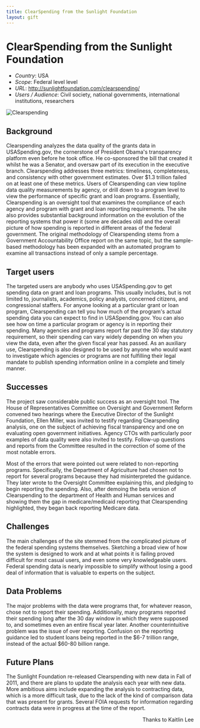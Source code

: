 ```yaml
---
title: ClearSpending from the Sunlight Foundation
layout: gift
---
```


# ClearSpending from the Sunlight Foundation


* *Country*: USA
* *Scope*: Federal level level
* *URL*: http://sunlightfoundation.com/clearspending/
* *Users / Audience*: Civil society, national governments, international institutions, researchers

![Clearspending](http://farm8.staticflickr.com/7226/7272476246_5ba1cbc2e7_o.png)

## Background
Clearspending analyzes the data quality of the grants data in USASpending.gov, the cornerstone of President Obama's transparency platform even before he took office. He co-sponsored the bill that created it whilst he was a Senator, and oversaw part of its execution in the executive branch. Clearspending addresses three metrics: timeliness, completeness, and consistency with other government estimates. Over $1.3 trillion failed on at least one of these metrics. Users of Clearspending can view topline data quality measurements by agency, or drill down to a program level to view the performance of specific grant and loan programs. Essentially, Clearspending is an oversight tool that examines the compliance of each agency and program with grant and loan reporting requirements. The site also provides substantial background information on the evolution of the reporting systems that power it (some are decades old) and the overall picture of how spending is reported in different areas of the federal government. The original methodology of Clearspending stems from a Government Accountability Office report on the same topic, but the sample-based methodology has been expanded with an automated program to examine all transactions instead of only a sample percentage.


## Target users
The targeted users are anybody who uses USASpending.gov to get spending data on grant and loan programs. This usually includes, but is not limited to, journalists, academics, policy analysts, concerned citizens, and congressional staffers. For anyone looking at a particular grant or loan program, Clearspending can tell you how much of the program's actual spending data you can expect to find in USASpending.gov. You can also see how on time a particular program or agency is in reporting their spending. Many agencies and programs report far past the 30 day statutory requirement, so their spending can vary widely depending on when you view the data, even after the given fiscal year has passed. As an auxiliary use, Clearspending is also designed to be used by anyone who would want to investigate which agencies or programs are not fulfilling their legal mandate to publish spending information online in a complete and timely manner.


## Successes
The project saw considerable public success as an oversight tool. The House of Representatives Committee on Oversight and Government Reform convened two hearings where the Executive Director of the Sunlight Foundation, Ellen Miller, was invited to testify regarding Clearspending analysis, one on the subject of achieving fiscal transparency and one on evaluating open government initiatives. Agency CTOs with particularly poor examples of data quality were also invited to testify. Follow-up questions and reports from the Committee resulted in the correction of some of the most notable errors.


Most of the errors that were pointed out were related to non-reporting programs. Specifically, the Department of Agriculture had chosen not to report for several programs because they had misinterpreted the guidance. They later wrote to the Oversight Committee explaining this, and pledging to begin reporting the spending. Also, after demoing the beta version of Clearspending to the department of Health and Human services and showing them the gap in medicare/medicaid reporting that Clearspending highlighted, they began back reporting Medicare data.


## Challenges
The main challenges of the site stemmed from the complicated picture of the federal spending systems themselves. Sketching a broad view of how the system is designed to work and at what points it is failing proved difficult for most casual users, and even some very knowledgeable users. Federal spending data is nearly impossible to simplify without losing a good deal of information that is valuable to experts on the subject.


## Data Problems
The major problems with the data were programs that, for whatever reason, chose not to report their spending. Additionally, many programs reported their spending long after the 30 day window in which they were supposed to, and sometimes even an entire fiscal year later. Another counterintuitive problem was the issue of over reporting. Confusion on the reporting guidance led to student loans being reported in the $6-7 trillion range, instead of the actual $60-80 billion range.


## Future Plans
The Sunlight Foundation re-released Clearspending with new data in Fall of 2011, and there are plans to update the analysis each year with new data. More ambitious aims include expanding the analysis to contracting data, which is a more difficult task, due to the lack of the kind of comparison data that was present for grants. Several FOIA requests for information regarding contracts data were in progress at the time of the report.

<p style="text-align: right">Thanks to Kaitlin Lee</p>
